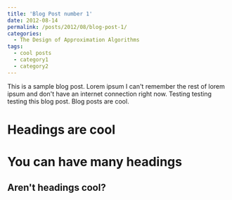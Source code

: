 ```yaml
---
title: 'Blog Post number 1'
date: 2012-08-14
permalink: /posts/2012/08/blog-post-1/
categories:
  - The Design of Approximation Algorithms
tags:
  - cool posts
  - category1
  - category2
---
```


This is a sample blog post. Lorem ipsum I can't remember the rest of lorem ipsum and don't have an internet connection right now. Testing testing testing this blog post. Blog posts are cool.

Headings are cool
======

You can have many headings
======

Aren't headings cool?
------